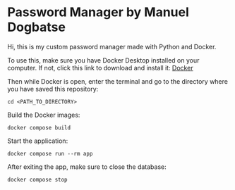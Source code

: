 # Password Manager by Manuel Dogbatse
Hi, this is my custom password manager made with Python and Docker.

To use this, make sure you have Docker Desktop installed on your computer. If not, click this link to download and install it: [Docker](https://docs.docker.com/get-docker/)

Then while Docker is open, enter the terminal and go to the directory where you have saved this repository:
```
cd <PATH_TO_DIRECTORY>
```
Build the Docker images:
```
docker compose build
```
Start the application:
```
docker compose run --rm app
```
After exiting the app, make sure to close the database:
```
docker compose stop
```